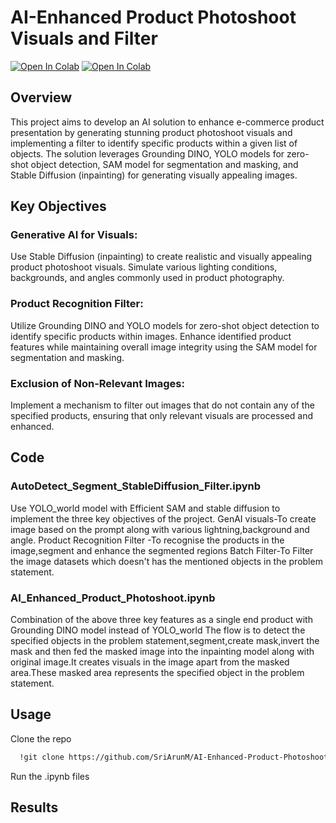 # AI-Enhanced Product Photoshoot Visuals and Filter
[![Open In Colab](https://colab.research.google.com/assets/colab-badge.svg)](https://colab.research.google.com/drive/1Nxmb2y9LbkWA_m5g2Ap3tTqMkw1bmsgw?usp=sharing)
[![Open In Colab](https://colab.research.google.com/assets/colab-badge.svg)](https://colab.research.google.com/drive/1TtsGEHdBTUklmRoXVkgDoLVHYnVdYImy?usp=sharing)

## Overview
This project aims to develop an AI solution to enhance e-commerce product presentation by generating stunning product photoshoot visuals and implementing a filter to identify specific products within a given list of objects. The solution leverages Grounding DINO, YOLO models for zero-shot object detection, SAM model for segmentation and masking, and Stable Diffusion (inpainting) for generating visually appealing images.

## Key Objectives

### Generative AI for Visuals:
Use Stable Diffusion (inpainting) to create realistic and visually appealing product photoshoot visuals.
Simulate various lighting conditions, backgrounds, and angles commonly used in product photography.

### Product Recognition Filter:
Utilize Grounding DINO and YOLO models for zero-shot object detection to identify specific products within images.
Enhance identified product features while maintaining overall image integrity using the SAM model for segmentation and masking.

### Exclusion of Non-Relevant Images:
Implement a mechanism to filter out images that do not contain any of the specified products, ensuring that only relevant visuals are processed and enhanced.

## Code

### AutoDetect_Segment_StableDiffusion_Filter.ipynb
Use YOLO_world model with Efficient SAM and stable diffusion to implement the three key objectives of the project.
GenAI visuals-To create image based on the prompt along with various lightning,background and angle.
Product Recognition Filter -To recognise the products in the image,segment and enhance the segmented regions
Batch Filter-To Filter the image datasets which doesn't has the mentioned objects in the problem statement.

### AI_Enhanced_Product_Photoshoot.ipynb 
Combination of the above three key features as a single end product with Grounding DINO model instead of YOLO_world
The flow is to detect the specified objects in the problem statement,segment,create mask,invert the mask and then fed the masked image into the inpainting model along with original image.It creates visuals in the image apart from the masked area.These masked area represents the specified object in the problem statement.

## Usage

Clone the repo
```bash
  !git clone https://github.com/SriArunM/AI-Enhanced-Product-Photoshoot-Visuals-and-Filter
```
Run the .ipynb files 

## Results




